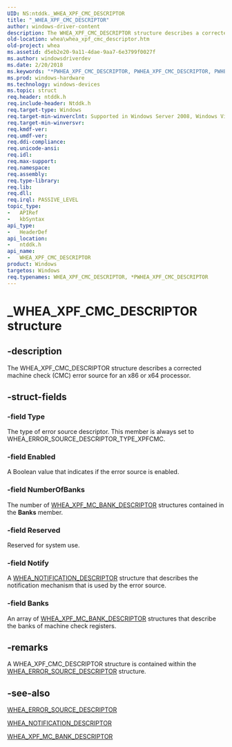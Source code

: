 ```yaml
---
UID: NS:ntddk._WHEA_XPF_CMC_DESCRIPTOR
title: "_WHEA_XPF_CMC_DESCRIPTOR"
author: windows-driver-content
description: The WHEA_XPF_CMC_DESCRIPTOR structure describes a corrected machine check (CMC) error source for an x86 or x64 processor.
old-location: whea\whea_xpf_cmc_descriptor.htm
old-project: whea
ms.assetid: d5eb2e20-9a11-4dae-9aa7-6e3799f0027f
ms.author: windowsdriverdev
ms.date: 2/20/2018
ms.keywords: "*PWHEA_XPF_CMC_DESCRIPTOR, PWHEA_XPF_CMC_DESCRIPTOR, PWHEA_XPF_CMC_DESCRIPTOR structure pointer [WHEA Drivers and Applications], WHEA_XPF_CMC_DESCRIPTOR, WHEA_XPF_CMC_DESCRIPTOR structure [WHEA Drivers and Applications], _WHEA_XPF_CMC_DESCRIPTOR, ntddk/PWHEA_XPF_CMC_DESCRIPTOR, ntddk/WHEA_XPF_CMC_DESCRIPTOR, whea.whea_xpf_cmc_descriptor, whearef_a14dc817-f689-492c-8993-1a5c9869a6c6.xml"
ms.prod: windows-hardware
ms.technology: windows-devices
ms.topic: struct
req.header: ntddk.h
req.include-header: Ntddk.h
req.target-type: Windows
req.target-min-winverclnt: Supported in Windows Server 2008, Windows Vista SP1, and later versions of Windows.
req.target-min-winversvr: 
req.kmdf-ver: 
req.umdf-ver: 
req.ddi-compliance: 
req.unicode-ansi: 
req.idl: 
req.max-support: 
req.namespace: 
req.assembly: 
req.type-library: 
req.lib: 
req.dll: 
req.irql: PASSIVE_LEVEL
topic_type:
-	APIRef
-	kbSyntax
api_type:
-	HeaderDef
api_location:
-	ntddk.h
api_name:
-	WHEA_XPF_CMC_DESCRIPTOR
product: Windows
targetos: Windows
req.typenames: WHEA_XPF_CMC_DESCRIPTOR, *PWHEA_XPF_CMC_DESCRIPTOR
---
```


# _WHEA_XPF_CMC_DESCRIPTOR structure


## -description


The WHEA_XPF_CMC_DESCRIPTOR structure describes a corrected machine check (CMC) error source for an x86 or x64 processor.


## -struct-fields




### -field Type

The type of error source descriptor. This member is always set to WHEA_ERROR_SOURCE_DESCRIPTOR_TYPE_XPFCMC.


### -field Enabled

A Boolean value that indicates if the error source is enabled.


### -field NumberOfBanks

The number of <a href="https://msdn.microsoft.com/library/windows/hardware/ff560651">WHEA_XPF_MC_BANK_DESCRIPTOR</a> structures contained in the <b>Banks</b> member.


### -field Reserved

Reserved for system use.


### -field Notify

A <a href="https://msdn.microsoft.com/library/windows/hardware/ff560574">WHEA_NOTIFICATION_DESCRIPTOR</a> structure that describes the notification mechanism that is used by the error source.


### -field Banks

An array of <a href="https://msdn.microsoft.com/library/windows/hardware/ff560651">WHEA_XPF_MC_BANK_DESCRIPTOR</a> structures that describe the banks of machine check registers.


## -remarks



A WHEA_XPF_CMC_DESCRIPTOR structure is contained within the <a href="https://msdn.microsoft.com/library/windows/hardware/ff560505">WHEA_ERROR_SOURCE_DESCRIPTOR</a> structure.




## -see-also




<a href="https://msdn.microsoft.com/library/windows/hardware/ff560505">WHEA_ERROR_SOURCE_DESCRIPTOR</a>



<a href="https://msdn.microsoft.com/library/windows/hardware/ff560574">WHEA_NOTIFICATION_DESCRIPTOR</a>



<a href="https://msdn.microsoft.com/library/windows/hardware/ff560651">WHEA_XPF_MC_BANK_DESCRIPTOR</a>
 

 

